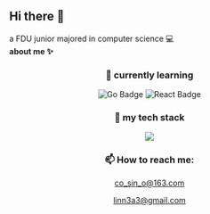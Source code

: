 ## Hi there 👋

<!--
**Linn3a/Linn3a** is a ✨ _special_ ✨ repository because its `README.md` (this file) appears on your GitHub profile.

Here are some ideas to get you started:

- 🔭 I’m currently working on ...
- 🌱 I’m currently learning ...
- 👯 I’m looking to collaborate on ...
- 🤔 I’m looking for help with ...
- 💬 Ask me about ...
- 📫 How to reach me: ...
- 😄 Pronouns: ...
- ⚡ Fun fact: ...
-->
a FDU junior majored in computer science 💻 </br>
**about me ✨**
<div align="center"> 
<!--   <img height="137px" src="https://github-readme-stats.vercel.app/api?username=Linn3a&count_private=true&hide_title=true&hide_border=true&show_icons=trueline_height=21&theme=radical" />  -->
</div>
<div align="center">

### 🌱 currently learning 

![Go Badge](https://img.shields.io/badge/Go-31A8FF?logo=Go&logoColor=fff&style=flat) ![React Badge](https://img.shields.io/badge/React-61DAFB?logo=react&logoColor=000&style=flat) 
  
  
### 🔧 my tech stack
  <img src="https://github-readme-stats.vercel.app/api/top-langs/?username=Linn3a&count_private=true&theme=radical" />

### 📫 How to reach me: 
co_sin_o@163.com
  
linn3a3@gmail.com
</div>

